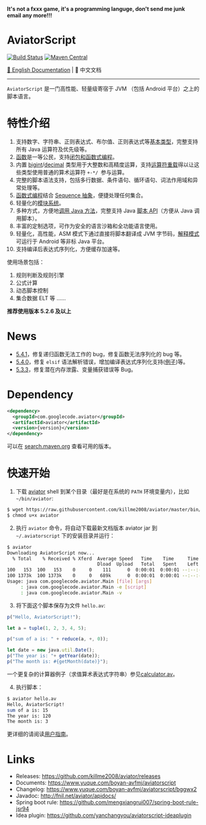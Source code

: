 **It's not a fxxx game, it's a programming languge, don't send me junk email any more!!!**

# AviatorScript

[![Build Status](https://travis-ci.org/killme2008/aviatorscript.svg?branch=master)](https://travis-ci.org/killme2008/aviatorscript)
[![Maven Central](https://img.shields.io/maven-central/v/com.googlecode.aviator/aviator.svg?label=maven%20central)](https://search.maven.org/search?q=g:com.googlecode.aviator%20AND%20aviator)

[📖 English Documentation](README-EN.md) | 📖 中文文档

----------------------------------------

`AviatorScript` 是一门高性能、轻量级寄宿于 JVM （包括 Android 平台）之上的脚本语言。

# 特性介绍

1. 支持数字、字符串、正则表达式、布尔值、正则表达式等[基本类型](https://www.yuque.com/boyan-avfmj/aviatorscript/lvabnw)，完整支持所有 Java 运算符及优先级等。
2. [函数](https://www.yuque.com/boyan-avfmj/aviatorscript/gl2p0q)是一等公民，支持[闭包和函数式编程](https://www.yuque.com/boyan-avfmj/aviatorscript/ksghfc)。
3. 内置 [bigint](https://www.yuque.com/boyan-avfmj/aviatorscript/lvabnw#a0Ifn)/[decimal](https://www.yuque.com/boyan-avfmj/aviatorscript/lvabnw#QbV7z) 类型用于大整数和高精度运算，支持[运算符重载](https://www.yuque.com/boyan-avfmj/aviatorscript/ydllav#5hq4k)得以让这些类型使用普通的算术运算符 `+-*/ `参与运算。
4. 完整的脚本语法支持，包括多行数据、条件语句、循环语句、词法作用域和异常处理等。
5. [函数式编程](https://www.yuque.com/boyan-avfmj/aviatorscript/ksghfc)结合 [Sequence 抽象](https://www.yuque.com/boyan-avfmj/aviatorscript/yc4l93)，便捷处理任何集合。
6. 轻量化的[模块系统](https://www.yuque.com/boyan-avfmj/aviatorscript/rqra81)。
7. 多种方式，方便地[调用 Java 方法](https://www.yuque.com/boyan-avfmj/aviatorscript/xbdgg2)，完整支持 Java [脚本 API](https://www.yuque.com/boyan-avfmj/aviatorscript/bds23b)（方便从 Java 调用脚本）。
8. 丰富的定制选项，可作为安全的语言沙箱和全功能语言使用。
9. 轻量化，高性能，ASM 模式下通过直接将脚本翻译成 JVM 字节码，[解释模式](https://www.yuque.com/boyan-avfmj/aviatorscript/ok8agx)可运行于 Android 等非标 Java 平台。
10. 支持编译后表达式序列化，方便缓存加速等。

使用场景包括：
1. 规则判断及规则引擎
2. 公式计算
3. 动态脚本控制
4. 集合数据 ELT 等
……

**推荐使用版本 5.2.6 及以上**

# News

* [5.4.1](https://github.com/killme2008/aviatorscript/releases/tag/aviator-5.4.1)，修复递归函数无法工作的 bug，修复函数无法序列化的 bug 等。
* [5.4.0](https://github.com/killme2008/aviatorscript/releases/tag/aviator-5.4.0)，修复 `elsif` 语法解析错误，增加编译表达式序列化支持([例子](https://github.com/killme2008/aviatorscript/blob/master/src/test/java/com/googlecode/aviator/example/SerializeExample.java))等。
* [5.3.3](https://github.com/killme2008/aviatorscript/releases/tag/aviator-5.3.3)，修复潜在内存泄露、变量捕获错误等 Bug。

# Dependency

```xml
<dependency>
  <groupId>com.googlecode.aviator</groupId>
  <artifactId>aviator</artifactId>
  <version>{version}</version>
</dependency>
```

可以在 [search.maven.org](https://search.maven.org/search?q=g:com.googlecode.aviator%20AND%20a:aviator&core=gav) 查看可用的版本。

# 快速开始

1. 下载 [aviator](https://raw.githubusercontent.com/killme2008/aviator/master/bin/aviator) shell 到某个目录（最好是在系统的 `PATH` 环境变量内），比如 `~/bin/aviator`:

```sh
$ wget https://raw.githubusercontent.com/killme2008/aviator/master/bin/aviator
$ chmod u+x aviator
```

2. 执行  `aviator`  命令，将自动下载最新文档版本 aviator jar 到  `~/.aviatorscript`  下的安装目录并运行：

```sh
$ aviator
Downloading AviatorScript now...
  % Total    % Received % Xferd  Average Speed   Time    Time     Time  Current
                                 Dload  Upload   Total   Spent    Left  Speed
100   153  100   153    0     0    111      0  0:00:01  0:00:01 --:--:--   111
100 1373k  100 1373k    0     0   689k      0  0:00:01  0:00:01 --:--:--  689k
Usage: java com.googlecode.aviator.Main [file] [args]
     : java com.googlecode.aviator.Main -e [script]
     : java com.googlecode.aviator.Main -v
```

3. 将下面这个脚本保存为文件  `hello.av`:

```js
p("Hello, AviatorScript!");

let a = tuple(1, 2, 3, 4, 5);

p("sum of a is: " + reduce(a, +, 0));

let date = new java.util.Date();
p("The year is: "+ getYear(date));
p("The month is: #{getMonth(date)}");
```

一个更复杂的计算器例子（求值算术表达式字符串）参见[calculator.av](https://github.com/killme2008/aviatorscript/blob/master/examples/calculator.av)。

4. 执行脚本：

```sh
$ aviator hello.av
Hello, AviatorScript!
sum of a is: 15
The year is: 120
The month is: 3
```


更详细的请阅读[用户指南](https://www.yuque.com/boyan-avfmj/aviatorscript/cpow90)。

# Links

* Releases: <https://github.com/killme2008/aviator/releases>
* Documents: <https://www.yuque.com/boyan-avfmj/aviatorscript>
* Changelog: <https://www.yuque.com/boyan-avfmj/aviatorscript/bggwx2>
* Javadoc: <http://fnil.net/aviator/apidocs/>
* Spring boot rule: <https://github.com/mengxiangrui007/spring-boot-rule-jsr94>
* Idea plugin: <https://github.com/yanchangyou/aviatorscript-ideaplugin>

